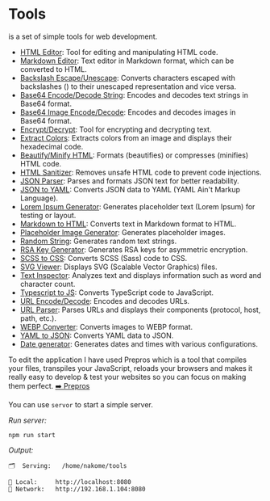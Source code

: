 # Tools

is a set of simple tools for web development.

- [HTML Editor](https://snippex.surge.sh/0-html-editor.html): Tool for editing and manipulating HTML code.
- [Markdown Editor](https://snippex.surge.sh/24-md-editor.html): Text editor in Markdown format, which can be converted to HTML.
- [Backslash Escape/Unescape](https://snippex.surge.sh/1-backslash-escape-unescape.html): Converts characters escaped with backslashes (\) to their unescaped representation and vice versa.
- [Base64 Encode/Decode String](https://snippex.surge.sh/2-base64-encode-decode.html): Encodes and decodes text strings in Base64 format.
- [Base64 Image Encode/Decode](https://snippex.surge.sh/3-base64-image-encode-decode.html): Encodes and decodes images in Base64 format.
- [Encrypt/Decrypt](https://snippex.surge.sh/4-encrypt-decrypt.html): Tool for encrypting and decrypting text.
- [Extract Colors](https://snippex.surge.sh/5-extract-colors.html): Extracts colors from an image and displays their hexadecimal code.
- [Beautify/Minify HTML](https://snippex.surge.sh/6-html-beautify-minify.html): Formats (beautifies) or compresses (minifies) HTML code.
- [HTML Sanitizer](https://snippex.surge.sh/7-html-sanitizer.html): Removes unsafe HTML code to prevent code injections.
- [JSON Parser](https://snippex.surge.sh/8-json-parser.html): Parses and formats JSON text for better readability.
- [JSON to YAML](https://snippex.surge.sh/9-json-to-yaml.html): Converts JSON data to YAML (YAML Ain't Markup Language).
- [Lorem Ipsum Generator](https://snippex.surge.sh/10-lorem-ipsum.html): Generates placeholder text (Lorem Ipsum) for testing or layout.
- [Markdown to HTML](https://snippex.surge.sh/11-markdown-to-html.html): Converts text in Markdown format to HTML.
- [Placeholder Image Generator](https://snippex.surge.sh/12-placeholder-image-generator.html): Generates placeholder images.
- [Random String](https://snippex.surge.sh/13-random-string.html): Generates random text strings.
- [RSA Key Generator](https://snippex.surge.sh/14-rsa-key-generator.html): Generates RSA keys for asymmetric encryption.
- [SCSS to CSS](https://snippex.surge.sh/15-scss-to-css.html): Converts SCSS (Sass) code to CSS.
- [SVG Viewer](https://snippex.surge.sh/16-svg-viewer.html): Displays SVG (Scalable Vector Graphics) files.
- [Text Inspector](https://snippex.surge.sh/17-text-inspector.html): Analyzes text and displays information such as word and character count.
- [Typescript to JS](https://snippex.surge.sh/18-ts-to-js.html): Converts TypeScript code to JavaScript.
- [URL Encode/Decode](https://snippex.surge.sh/19-url-encode-decode.html): Encodes and decodes URLs.
- [URL Parser](https://snippex.surge.sh/20-url-parser.html): Parses URLs and displays their components (protocol, host, path, etc.).
- [WEBP Converter](https://snippex.surge.sh/21-webp-converter.html): Converts images to WEBP format.
- [YAML to JSON](https://snippex.surge.sh/22-yaml-to-json.html): Converts YAML data to JSON.
- [Date generator](https://snippex.surge.sh/23-date-generator.html): Generates dates and times with various configurations.

To edit the application I have used Prepros which is a tool that compiles your files, transpiles your JavaScript, reloads your browsers and makes it really easy to develop & test your websites so you can focus on making them perfect. [➡️ Prepros ](https://prepros.io/)

You can use `servor` to start a simple server.

_Run server:_

    npm run start

_Output:_

    🗂  Serving:   /home/nakome/tools

    🏡 Local:     http://localhost:8080
    📡 Network:   http://192.168.1.104:8080
